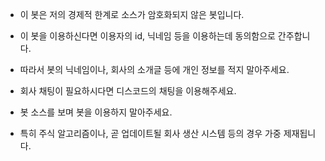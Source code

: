 * 이 봇은 저의 경제적 한계로 소스가 암호화되지 않은 봇입니다.

* 이 봇을 이용하신다면 이용자의 id, 닉네임 등을 이용하는데 동의함으로 간주합니다.

* 따라서 봇의 닉네임이나, 회사의 소개글 등에 개인 정보를 적지 말아주세요.

* 회사 채팅이 필요하시다면 디스코드의 채팅을 이용해주세요.

* 봇 소스를 보며 봇을 이용하지 말아주세요. 

* 특히 주식 알고리즘이나, 곧 업데이트될 회사 생산 시스템 등의 경우 가중 제재됩니다.
